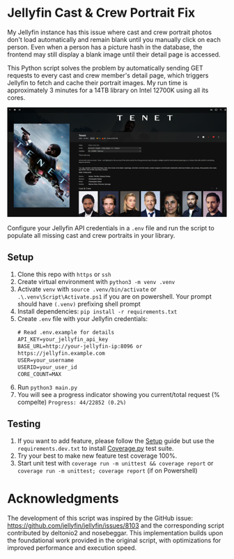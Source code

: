 # Jellyfin Cast & Crew Portrait Fix
My Jellyfin instance has this issue where cast and crew portrait photos don't load automatically and remain blank until you manually click on each person. Even when a person has a picture hash in the database, the frontend may still display a blank image until their detail page is accessed.

This Python script solves the problem by automatically sending GET requests to every cast and crew member's detail page, which triggers Jellyfin to fetch and cache their portrait images. My run time is approximately 3 minutes for a 14TB library on Intel 12700K using all its cores.

![Screenshot](./img/20250708_screenshot.png)

Configure your Jellyfin API credentials in a `.env` file and run the script to populate all missing cast and crew portraits in your library.

## Setup
1. Clone this repo with `https` or `ssh`
2. Create virtual environment with `python3 -m venv .venv`
3. Activate `venv` with `source .venv/bin/activate` or `.\.venv\Script\Activate.ps1` if you are on powershell. Your prompt should have `(.venv)` prefixing shell prompt
4. Install dependencies: `pip install -r requirements.txt`
5. Create `.env` file with your Jellyfin credentials:
    ```env
    # Read .env.example for details
    API_KEY=your_jellyfin_api_key
    BASE_URL=http://your-jellyfin-ip:8096 or https://jellyfin.example.com
    USER=your_username
    USERID=your_user_id
    CORE_COUNT=MAX
    ```
6. Run `python3 main.py`
7. You will see a progress indicator showing you current/total request (% compelte)
`Progress: 44/22852 (0.2%)`

## Testing
1. If you want to add feature, please follow the [Setup](#setup) guide but use the `requirements.dev.txt` to install [Coverage.py](https://coverage.readthedocs.io/en/7.9.2/#) test suite. 
2. Try your best to make new feature test coverage 100%.
3. Start unit test with `coverage run -m unittest && coverage report` or `coverage run -m unittest; coverage report` (if on Powershell)

# Acknowledgments
The development of this script was inspired by the GitHub issue: https://github.com/jellyfin/jellyfin/issues/8103 and the corresponding script contributed by deltonio2 and nosebeggar. This implementation builds upon the foundational work provided in the original script, with optimizations for improved performance and execution speed.
